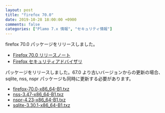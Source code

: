 ```yaml
---
layout: post
title: "firefox 70.0"
date: 2019-10-28 18:00:00 +0900
comments: false
categories: ["Plamo 7.x 情報", "セキュリティ情報"]
---
```

firefox 70.0 パッケージをリリースしました。

* [Firefox 70.0 リリースノート](https://www.mozilla.org/firefox/70.0/releasenotes/)
* [Firefox セキュリティアドバイザリ](https://www.mozilla.org/en-US/security/known-vulnerabilities/firefox/#firefox70.0)

パッケージをリリースしました。67.0 より古いバージョンからの更新の場合、sqlite, nss, nspr パッケージも同時に更新する必要があります。

* [firefox-70.0-x86_64-B1.txz](https://repository.plamolinux.org/pub/linux/Plamo/Plamo-7.x/x86_64/plamo/07_multimedia/firefox-70.0-x86_64-B1.txz)
* [nss-3.47-x86_64-B1.txz](http://repository.plamolinux.org/pub/linux/Plamo/Plamo-7.x/x86_64/plamo/03_libs/nss-3.47-x86_64-B1.txz)
* [nspr-4.23-x86_64-B1.txz](http://repository.plamolinux.org/pub/linux/Plamo/Plamo-7.x/x86_64/plamo/03_libs/nspr-4.23-x86_64-B1.txz)
* [sqlite-3.30.1-x86_64-B1.txz](http://repository.plamolinux.org/pub/linux/Plamo/Plamo-7.x/x86_64/plamo/01_minimum/sqlite-3.30.1-x86_64-B1.txz)

